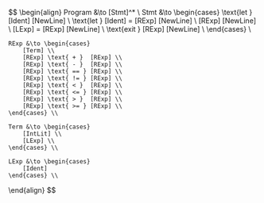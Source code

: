 $$
\begin{align}
    Program &\to [Stmt]^* \\
    Stmt &\to \begin{cases}
        \text{let } [Ident] [NewLine] \\
        \text{let } [Ident] = [RExp] [NewLine] \\
        [RExp] [NewLine] \\
        [LExp] = [RExp] [NewLine] \\
        \text{exit } [RExp] [NewLine] \\
    \end{cases} \\

    RExp &\to \begin{cases}
        [Term] \\
        [RExp] \text{ + }  [RExp] \\
        [RExp] \text{ - }  [RExp] \\
        [RExp] \text{ == } [RExp] \\
        [RExp] \text{ != } [RExp] \\
        [RExp] \text{ < }  [RExp] \\
        [RExp] \text{ <= } [RExp] \\
        [RExp] \text{ > }  [RExp] \\
        [RExp] \text{ >= } [RExp] \\
    \end{cases} \\

    Term &\to \begin{cases}
        [IntLit] \\
        [LExp] \\
    \end{cases} \\

    LExp &\to \begin{cases}
        [Ident]
    \end{cases} \\
\end{align}
$$
